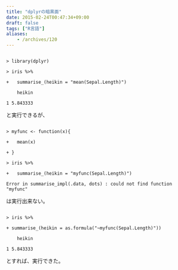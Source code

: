 ```yaml
---
title: "dplyrの暗黒面"
date: 2015-02-24T00:47:34+09:00
draft: false
tags: ["R言語"]
aliases:
    - /archives/120
---
```


~~~{r}
> library(dplyr)
> iris %>%
+   summarise_(heikin = "mean(Sepal.Length)")
    heikin
1 5.843333
~~~
と実行できるが、

~~~{r}
> myfunc <- function(x){
+   mean(x)
+ }
> iris %>%
+   summarise_(heikin = "myfunc(Sepal.Length)")
Error in summarise_impl(.data, dots) : could not find function "myfunc"
~~~
は実行出来ない。

~~~{r}
> iris %>%
+ summarise_(heikin = as.formula("~myfunc(Sepal.Length)"))
    heikin
1 5.843333
~~~
とすれば、実行できた。

